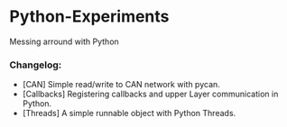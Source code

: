 # Python-Experiments
Messing arround with Python

### Changelog:
- [CAN] Simple read/write to CAN network with pycan.
- [Callbacks] Registering callbacks and upper Layer communication in Python.
- [Threads]  A simple runnable object with Python Threads.